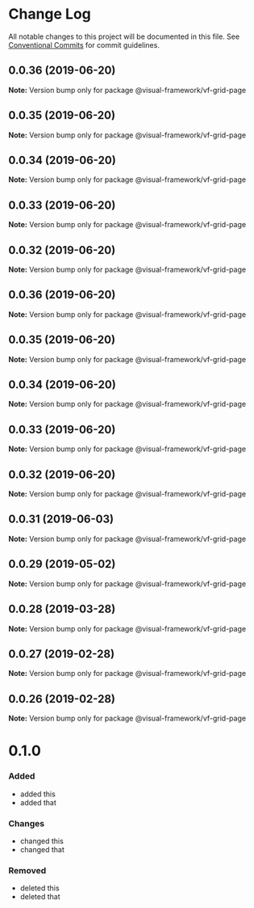 # Change Log

All notable changes to this project will be documented in this file.
See [Conventional Commits](https://conventionalcommits.org) for commit guidelines.

## 0.0.36 (2019-06-20)

**Note:** Version bump only for package @visual-framework/vf-grid-page





## 0.0.35 (2019-06-20)

**Note:** Version bump only for package @visual-framework/vf-grid-page





## 0.0.34 (2019-06-20)

**Note:** Version bump only for package @visual-framework/vf-grid-page





## 0.0.33 (2019-06-20)

**Note:** Version bump only for package @visual-framework/vf-grid-page





## 0.0.32 (2019-06-20)

**Note:** Version bump only for package @visual-framework/vf-grid-page





## 0.0.36 (2019-06-20)

**Note:** Version bump only for package @visual-framework/vf-grid-page





## 0.0.35 (2019-06-20)

**Note:** Version bump only for package @visual-framework/vf-grid-page





## 0.0.34 (2019-06-20)

**Note:** Version bump only for package @visual-framework/vf-grid-page





## 0.0.33 (2019-06-20)

**Note:** Version bump only for package @visual-framework/vf-grid-page





## 0.0.32 (2019-06-20)

**Note:** Version bump only for package @visual-framework/vf-grid-page





## 0.0.31 (2019-06-03)

**Note:** Version bump only for package @visual-framework/vf-grid-page





## 0.0.29 (2019-05-02)

**Note:** Version bump only for package @visual-framework/vf-grid-page





## 0.0.28 (2019-03-28)

**Note:** Version bump only for package @visual-framework/vf-grid-page





## 0.0.27 (2019-02-28)

**Note:** Version bump only for package @visual-framework/vf-grid-page





## 0.0.26 (2019-02-28)

**Note:** Version bump only for package @visual-framework/vf-grid-page





# 0.1.0

### Added
- added this
- added that

### Changes

- changed this
- changed that

### Removed

- deleted this
- deleted that
